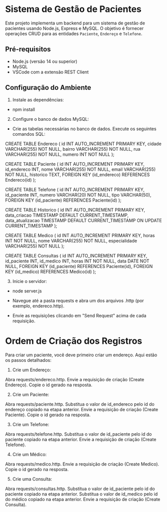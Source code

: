 # Sistema de Gestão de Pacientes

Este projeto implementa um backend para um sistema de gestão de pacientes usando Node.js, Express e MySQL. O objetivo é fornecer operações CRUD para as entidades `Paciente`, `Endereço` e `Telefone`.

## Pré-requisitos

- Node.js (versão 14 ou superior)
- MySQL
- VSCode com a extensão REST Client

## Configuração do Ambiente

1. Instale as dependências: 

- npm install

2. Configure o banco de dados MySQL:

- Crie as tabelas necessárias no banco de dados. Execute os seguintes comandos SQL:

CREATE TABLE Endereco (
    id INT AUTO_INCREMENT PRIMARY KEY,
    cidade VARCHAR(255) NOT NULL,
    bairro VARCHAR(255) NOT NULL,
    rua VARCHAR(255) NOT NULL,
    numero INT NOT NULL
);

CREATE TABLE Paciente (
    id INT AUTO_INCREMENT PRIMARY KEY,
    id_endereco INT,
    nome VARCHAR(255) NOT NULL,
    email VARCHAR(255) NOT NULL,
    historico TEXT,
    FOREIGN KEY (id_endereco) REFERENCES Endereco(id)
);

CREATE TABLE Telefone (
    id INT AUTO_INCREMENT PRIMARY KEY,
    id_paciente INT,
    numero VARCHAR(20) NOT NULL,
    tipo VARCHAR(50),
    FOREIGN KEY (id_paciente) REFERENCES Paciente(id)
);

CREATE TABLE Historico (
    id INT AUTO_INCREMENT PRIMARY KEY,
    data_criacao TIMESTAMP DEFAULT CURRENT_TIMESTAMP,
    data_atualizacao TIMESTAMP DEFAULT CURRENT_TIMESTAMP ON UPDATE CURRENT_TIMESTAMP
);

CREATE TABLE Medico (
    id INT AUTO_INCREMENT PRIMARY KEY,
    horas INT NOT NULL,
    nome VARCHAR(255) NOT NULL,
    especialidade VARCHAR(255) NOT NULL
);

CREATE TABLE Consultas (
    id INT AUTO_INCREMENT PRIMARY KEY,
    id_paciente INT,
    id_medico INT,
    horas INT NOT NULL,
    data DATE NOT NULL,
    FOREIGN KEY (id_paciente) REFERENCES Paciente(id),
    FOREIGN KEY (id_medico) REFERENCES Medico(id)
);

3. Inicie o servidor:

- node server.js

- Navegue até a pasta requests e abra um dos arquivos .http (por exemplo, endereco.http).
- Envie as requisições clicando em "Send Request" acima de cada requisição.

# Ordem de Criação dos Registros

Para criar um paciente, você deve primeiro criar um endereço. Aqui estão os passos detalhados:

1. Crie um Endereço:

Abra requests/endereco.http.
Envie a requisição de criação (Create Endereço).
Copie o id gerado na resposta.

2. Crie um Paciente:

Abra requests/paciente.http.
Substitua o valor de id_endereco pelo id do endereço copiado na etapa anterior.
Envie a requisição de criação (Create Paciente).
Copie o id gerado na resposta.

3. Crie um Telefone:

Abra requests/telefone.http.
Substitua o valor de id_paciente pelo id do paciente copiado na etapa anterior.
Envie a requisição de criação (Create Telefone).

4. Crie um Médico:

Abra requests/medico.http.
Envie a requisição de criação (Create Medico).
Copie o id gerado na resposta.

5. Crie uma Consulta:

Abra requests/consultas.http.
Substitua o valor de id_paciente pelo id do paciente copiado na etapa anterior.
Substitua o valor de id_medico pelo id do médico copiado na etapa anterior.
Envie a requisição de criação (Create Consulta).